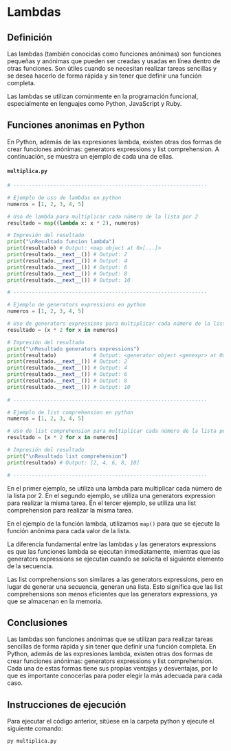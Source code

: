 # Lambdas

## Definición

Las lambdas (también conocidas como funciones anónimas) son funciones pequeñas y anónimas que pueden ser creadas y usadas en línea dentro de otras funciones. Son útiles cuando se necesitan realizar tareas sencillas y se desea hacerlo de forma rápida y sin tener que definir una función completa.

Las lambdas se utilizan comúnmente en la programación funcional, especialmente en lenguajes como Python, JavaScript y Ruby.

## Funciones anonimas en Python

En Python, además de las expresiones lambda, existen otras dos formas de crear funciones anónimas: generators expressions y list comprehension. A continuación, se muestra un ejemplo de cada una de ellas.

#### `multiplica.py`

```python
# ---------------------------------------------------------------

# Ejemplo de uso de lambdas en python
numeros = [1, 2, 3, 4, 5]

# Uso de lambda para multiplicar cada número de la lista por 2
resultado = map((lambda x: x * 2), numeros)

# Impresión del resultado
print("\nResultado funcion lambda")
print(resultado) # Output: <map object at 0x[...]>
print(resultado.__next__()) # Output: 2
print(resultado.__next__()) # Output: 4
print(resultado.__next__()) # Output: 6
print(resultado.__next__()) # Output: 8
print(resultado.__next__()) # Output: 10

# ---------------------------------------------------------------

# Ejemplo de generators expressions en python
numeros = [1, 2, 3, 4, 5]

# Uso de generators expressions para multiplicar cada número de la lista por 2
resultado = (x * 2 for x in numeros)

# Impresión del resultado
print("\nResultado generators expressions")
print(resultado)            # Output: <generator object <genexpr> at 0x[...]>
print(resultado.__next__()) # Output: 2
print(resultado.__next__()) # Output: 4
print(resultado.__next__()) # Output: 6
print(resultado.__next__()) # Output: 8
print(resultado.__next__()) # Output: 10
    
# ---------------------------------------------------------------

# Ejemplo de list comprehension en python
numeros = [1, 2, 3, 4, 5]

# Uso de list comprehension para multiplicar cada número de la lista por 2
resultado = [x * 2 for x in numeros]

# Impresión del resultado
print("\nResultado list comprehension")
print(resultado) # Output: [2, 4, 6, 8, 10]

# ---------------------------------------------------------------
```

En el primer ejemplo, se utiliza una lambda para multiplicar cada número de la lista por 2. En el segundo ejemplo, se utiliza una generators expression para realizar la misma tarea. En el tercer ejemplo, se utiliza una list comprehension para realizar la misma tarea.

En el ejemplo de la función lambda, utilizamos `map()` para que se ejecute la función anónima para cada valor de la lista.

La diferencia fundamental entre las lambdas y las generators expressions es que las funciones lambda se ejecutan inmediatamente, mientras que las generators expressions se ejecutan cuando se solicita el siguiente elemento de la secuencia.

Las list comprehensions son similares a las generators expressions, pero en lugar de generar una secuencia, generan una lista. Esto significa que las list comprehensions son menos eficientes que las generators expressions, ya que se almacenan en la memoria.



## Conclusiones

Las lambdas son funciones anónimas que se utilizan para realizar tareas sencillas de forma rápida y sin tener que definir una función completa. En Python, además de las expresiones lambda, existen otras dos formas de crear funciones anónimas: generators expressions y list comprehension. Cada una de estas formas tiene sus propias ventajas y desventajas, por lo que es importante conocerlas para poder elegir la más adecuada para cada caso.

## Instrucciones de ejecución

Para ejecutar el código anterior, sitúese en la carpeta python y ejecute el siguiente comando:

```bash
py multiplica.py
```